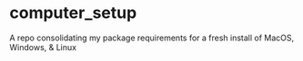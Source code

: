 # computer_setup
A repo consolidating my package requirements for a fresh install of MacOS, Windows, &amp; Linux

